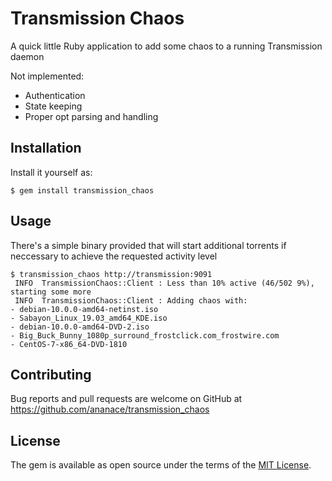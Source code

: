 # Transmission Chaos

A quick little Ruby application to add some chaos to a running Transmission daemon

Not implemented:
- Authentication
- State keeping
- Proper opt parsing and handling

## Installation

Install it yourself as:

    $ gem install transmission_chaos

## Usage

There's a simple binary provided that will start additional torrents if neccessary to achieve the requested activity level

    $ transmission_chaos http://transmission:9091
     INFO  TransmissionChaos::Client : Less than 10% active (46/502 9%), starting some more
     INFO  TransmissionChaos::Client : Adding chaos with:
    - debian-10.0.0-amd64-netinst.iso
    - Sabayon_Linux_19.03_amd64_KDE.iso
    - debian-10.0.0-amd64-DVD-2.iso
    - Big_Buck_Bunny_1080p_surround_frostclick.com_frostwire.com
    - CentOS-7-x86_64-DVD-1810

## Contributing

Bug reports and pull requests are welcome on GitHub at https://github.com/ananace/transmission_chaos

## License

The gem is available as open source under the terms of the [MIT License](https://opensource.org/licenses/MIT).
